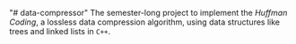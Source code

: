 "# data-compressor" 
The semester-long project to implement the *Huffman Coding*, 
a lossless data compression algorithm, using data structures like trees and linked lists in `C++`.

